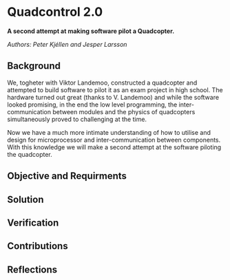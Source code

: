 # Quadcontrol 2.0
**A second attempt at making software pilot a Quadcopter.**

*Authors: Peter Kjéllen and Jesper Larsson*

## Background
We, togheter with Viktor Landemoo, constructed a quadcopter and attempted to build software to pilot it as an exam project in high school. The hardware turned out great (thanks to V. Landemoo) and while the software looked promising, in the end the low level programming, the inter-communication between modules and the physics of quadcopters simultaneously proved to challenging at the time.

Now we have a much more intimate understanding of how to utilise and design for microprocessor and inter-communication between components. With this knowledge we will make a second attempt at the software piloting the quadcopter.

## Objective and Requirments


## Solution


## Verification


## Contributions


## Reflections
